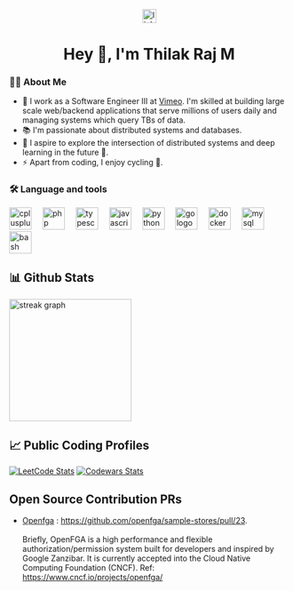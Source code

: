 <div align="center">
  <a href="https://www.linkedin.com/in/thilakrajm/">
    <img src="https://img.shields.io/static/v1?message=LinkedIn&logo=linkedin&label=&color=0077B5&logoColor=white&labelColor=&style=for-the-badge" height="25" alt="linkedin logo"  />
  </a>
</div>


<h1 align="center">Hey 👋, I'm Thilak Raj M</h1>

### 👩‍💻  About Me

  - 🔭 I work as a Software Engineer III at <a href="https://vimeo.com/">Vimeo</a>. I'm skilled at building large scale web/backend applications that serve millions of users daily and managing systems which query TBs of data.<br>
  - 📚 I'm passionate about distributed systems and databases. <br>
  - 💭 I aspire to explore the intersection of distributed systems and deep learning in the future 🚀. <br>
  - ⚡ Apart from coding, I enjoy cycling 🚴.


<h3 align="left">🛠 Language and tools</h3>

<div align="left">
  <img src="https://cdn.jsdelivr.net/gh/devicons/devicon/icons/cplusplus/cplusplus-original.svg" height="40" alt="cplusplus logo"  />
  <img width="12" />
  <img src="https://cdn.jsdelivr.net/gh/devicons/devicon/icons/php/php-original.svg" height="40" alt="php logo"  />
  <img width="12" />
  <img src="https://cdn.jsdelivr.net/gh/devicons/devicon/icons/typescript/typescript-original.svg" height="40" alt="typescript logo"  />
  <img width="12" />
  <img src="https://cdn.jsdelivr.net/gh/devicons/devicon/icons/javascript/javascript-original.svg" height="40" alt="javascript logo"  />
  <img width="12" />
  <img src="https://cdn.jsdelivr.net/gh/devicons/devicon/icons/python/python-original.svg" height="40" alt="python logo"  />
  <img width="12" />
  <img src="https://cdn.jsdelivr.net/gh/devicons/devicon/icons/go/go-original-wordmark.svg" height="40" alt="go logo"  />
  <img width="12" />
  <img src="https://cdn.jsdelivr.net/gh/devicons/devicon/icons/docker/docker-plain-wordmark.svg" height="40" alt="docker logo"  />
  <img width="12" />
  <img src="https://cdn.jsdelivr.net/gh/devicons/devicon/icons/mysql/mysql-original.svg" height="40" alt="mysql logo"  />
  <img width="12" />
  <img src="https://cdn.jsdelivr.net/gh/devicons/devicon/icons/bash/bash-original.svg" height="40" alt="bash logo"  />
</div>

## 📊 Github Stats
<div style="display:inline-flex;">
  <img src="https://streak-stats.demolab.com?user=thilak007&locale=en&mode=daily&theme=dark&hide_border=false&border_radius=5&order=3" height="220" alt="streak graph"  />
  
</div>

## 📈 Public Coding Profiles

[![LeetCode Stats](https://leetcard.jacoblin.cool/thilak007?theme=dark&font=Noto%20Sans%20Soyombo&ext=heatmap)](https://leetcode.com/thilak007/)
[![Codewars Stats](https://github.r2v.ch/codewars?user=thilak007&name=true&top_languages=true&theme=dark)](https://www.codewars.com/users/thilak007)

## Open Source Contribution PRs

- [Openfga](https://openfga.dev/) : https://github.com/openfga/sample-stores/pull/23. <br><br>
Briefly, OpenFGA is a high performance and flexible authorization/permission system built for developers and inspired by Google Zanzibar. It is currently accepted into the Cloud Native Computing Foundation (CNCF). Ref: https://www.cncf.io/projects/openfga/

